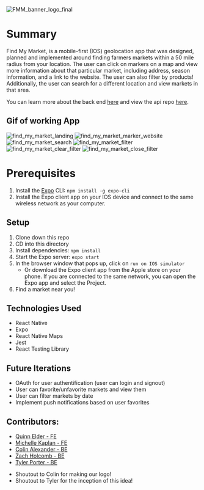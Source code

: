 ![FMM_banner_logo_final](https://user-images.githubusercontent.com/56200182/88703202-a5fc4a00-d0c9-11ea-87ac-cbd2ae18bd42.png)

# Summary

Find My Market, is a mobile-first (IOS) geolocation app that was designed, planned and implemented around finding farmers markets within a 50 mile radius from your location. The user can click on markers on a map and view more information about that particular market, including address, season information, and a link to the website. The user can also filter by products! Additionally, the user can search for a different location and view markets in that area.

You can learn more about the back end [here](https://github.com/tylerpporter/find_my_market_api) and view the api repo [here](https://github.com/tylerpporter/us_farmers_market_api).

## Gif of working App

![find_my_market_landing](https://media.giphy.com/media/eIyeAomp3KtZ8HnR3l/giphy.gif)
![find_my_market_marker_website](https://media.giphy.com/media/UuexCaJ8X5xsWC0Sci/giphy.gif)
![find_my_market_search](https://media.giphy.com/media/SsZjuGCc2HUfmNwvo4/giphy.gif)
![find_my_market_filter](https://media.giphy.com/media/h74JAI3yDmKVgQpnJe/giphy.gif)
![find_my_market_clear_filter](https://media.giphy.com/media/Suy4nIUZgTAbOK3Pct/giphy.gif)
![find_my_market_close_filter](https://media.giphy.com/media/UX4SbIHfAiZrupWBoB/giphy.gif)

# Prerequisites

1. Install the [Expo](https://expo.io/) CLI: ```npm install -g expo-cli```
2. Install the Expo client app on your IOS device and connect to the same wireless network as your computer.

## Setup

1. Clone down this repo
2. CD into this directory
3. Install dependencies: ```npm install```
4. Start the Expo server: ```expo start```
5. In the browser window that pops up, click on ```run on IOS simulator```
   - Or download the Expo client app from the Apple store on your phone. If you are connected to the same network, you can open the Expo app and select the Project.
6. Find a market near you!

## Technologies Used
- React Native
- Expo
- React Native Maps
- Jest
- React Testing Library

## Future Iterations
- OAuth for user authentification (user can login and signout)
- User can favorite/unfavorite markets and view them
- User can filter markets by date
- Implement push notifications based on user favorites

## Contributors:

- [Quinn Elder - FE](https://github.com/QuinnrElder)
- [Michelle Kaplan - FE](https://github.com/MichelleKaplan7)
- [Colin Alexander - BE](https://github.com/coloniusrex)
- [Zach Holcomb - BE](https://github.com/zachholcomb)
- [Tyler Porter - BE](https://github.com/tylerpporter)

* Shoutout to Colin for making our logo!
* Shoutout to Tyler for the inception of this idea!

